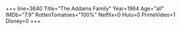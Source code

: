 +++
line=3640
Title="The Addams Family"
Year=1964
Age="all"
IMDb="7.9"
RottenTomatoes="100%"
Netflix=0
Hulu=0
PrimeVideo=1
Disney=0
+++

